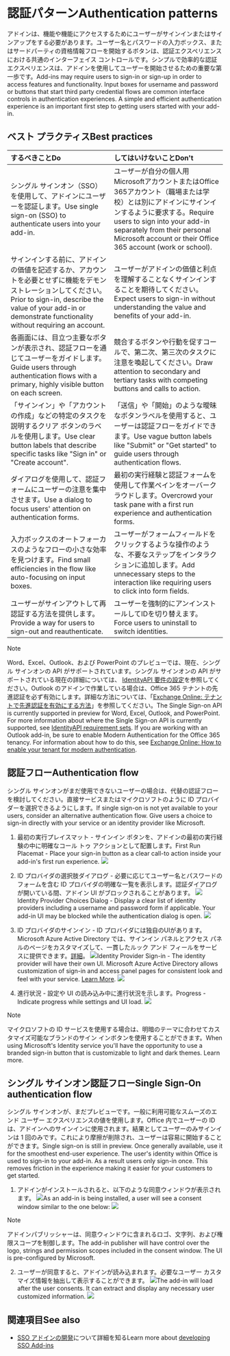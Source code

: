 # <a name="authentication-patterns"></a><span data-ttu-id="845eb-101">認証パターン</span><span class="sxs-lookup"><span data-stu-id="845eb-101">Authentication patterns</span></span>

<span data-ttu-id="845eb-p101">アドインは、機能や機能にアクセスするためにユーザーがサインインまたはサインアップをする必要があります。ユーザー名とパスワードの入力ボックス、またはサードパーティの資格情報フローを開始するボタンは、認証エクスペリエンスにおける共通のインターフェイス コントロールです。シンプルで効率的な認証エクスペリエンスは、アドインを使用してユーザーを開始させるための重要な第一歩です。</span><span class="sxs-lookup"><span data-stu-id="845eb-p101">Add-ins may require users to sign-in or sign-up in order to access features and functionality. Input boxes for username and password or buttons that start third party credential flows are common interface controls in authentication experiences. A simple and efficient authentication experience is an important first step to getting users started with your add-in.</span></span>

## <a name="best-practices"></a><span data-ttu-id="845eb-105">ベスト プラクティス</span><span class="sxs-lookup"><span data-stu-id="845eb-105">Best practices</span></span>

|<span data-ttu-id="845eb-106">するべきこと</span><span class="sxs-lookup"><span data-stu-id="845eb-106">Do</span></span>|<span data-ttu-id="845eb-107">してはいけないこと</span><span class="sxs-lookup"><span data-stu-id="845eb-107">Don't</span></span>|
|:----|:----|
|<span data-ttu-id="845eb-108">シングル サインオン（SSO）を使用して、アドインにユーザーを認証します。</span><span class="sxs-lookup"><span data-stu-id="845eb-108">Use single sign-on (SSO) to authenticate users into your add-in.</span></span>|<span data-ttu-id="845eb-109">ユーザーが自分の個人用MicrosoftアカウントまたはOffice 365アカウント（職場または学校）とは別にアドインにサインインするように要求する。</span><span class="sxs-lookup"><span data-stu-id="845eb-109">Require users to sign into your add-in separately from their personal Microsoft account or their Office 365 account (work or school).</span></span>|
|<span data-ttu-id="845eb-110">サインインする前に、アドインの価値を記述するか、アカウントを必要とせずに機能をデモンストレーションしてください。</span><span class="sxs-lookup"><span data-stu-id="845eb-110">Prior to sign-in, describe the value of your add-in or demonstrate functionality without requiring an account.</span></span> |<span data-ttu-id="845eb-111">ユーザーがアドインの価値と利点を理解することなくサインインすることを期待してください。</span><span class="sxs-lookup"><span data-stu-id="845eb-111">Expect users to sign-in without understanding the value and benefits of your add-in.</span></span>|
|<span data-ttu-id="845eb-112">各画面には、目立つ主要なボタンが表示され、認証フローを通じてユーザーをガイドします。</span><span class="sxs-lookup"><span data-stu-id="845eb-112">Guide users through authentication flows with a primary, highly visible button on each screen.</span></span> |<span data-ttu-id="845eb-113">競合するボタンや行動を促すコールで、第二次、第三次のタスクに注意を喚起してください。</span><span class="sxs-lookup"><span data-stu-id="845eb-113">Draw attention to secondary and tertiary tasks with competing buttons and calls to action.</span></span>|
|<span data-ttu-id="845eb-114">「サインイン」や「アカウントの作成」などの特定のタスクを説明するクリア ボタンのラベルを使用します。</span><span class="sxs-lookup"><span data-stu-id="845eb-114">Use clear button labels that describe specific tasks like "Sign in" or "Create account".</span></span>   |<span data-ttu-id="845eb-115">「送信」や「開始」のような曖昧なボタンラベルを使用すると、ユーザーは認証フローをガイドできます。</span><span class="sxs-lookup"><span data-stu-id="845eb-115">Use vague button labels like "Submit" or "Get started" to guide users through authentication flows.</span></span>|
|<span data-ttu-id="845eb-116">ダイアログを使用して、認証フォームにユーザーの注意を集中させます。</span><span class="sxs-lookup"><span data-stu-id="845eb-116">Use a dialog to focus users' attention on authentication forms.</span></span>    |<span data-ttu-id="845eb-117">最初の実行経験と認証フォームを使用して作業ペインをオーバークラウドします。</span><span class="sxs-lookup"><span data-stu-id="845eb-117">Overcrowd your task pane with a first run experience and authentication forms.</span></span>|
|<span data-ttu-id="845eb-118">入力ボックスのオートフォーカスのようなフローの小さな効率を見つけます。</span><span class="sxs-lookup"><span data-stu-id="845eb-118">Find small efficiencies in the flow like auto-focusing on input boxes.</span></span> |<span data-ttu-id="845eb-119">ユーザーがフォームフィールドをクリックするような操作のような、不要なステップをインタラクションに追加します。</span><span class="sxs-lookup"><span data-stu-id="845eb-119">Add unnecessary steps to the interaction like requiring users to click into form fields.</span></span>|
|<span data-ttu-id="845eb-120">ユーザーがサインアウトして再認証する方法を提供します。</span><span class="sxs-lookup"><span data-stu-id="845eb-120">Provide a way for users to sign-out and reauthenticate.</span></span>    |<span data-ttu-id="845eb-121">ユーザーを強制的にアンインストールしてIDを切り替えます。</span><span class="sxs-lookup"><span data-stu-id="845eb-121">Force users to uninstall to switch identities.</span></span>|

> [!NOTE]
> <span data-ttu-id="845eb-p102">Word、Excel、Outlook、および PowerPoint のプレビューでは、現在、シングル サインオンの API がサポートされています。シングル サインオンの API がサポートされている現在の詳細については、 [IdentityAPI 要件の設定](https://docs.microsoft.com/office/dev/add-ins/reference/requirement-sets/identity-api-requirement-sets?view=office-js)を参照してください。Outlook のアドインで作業している場合は、Office 365 テナントの先進認証を必ず有効にします。詳細な方法については、「[Exchange Online: テナントで先進認証を有効にする方法](https://social.technet.microsoft.com/wiki/contents/articles/32711.exchange-online-how-to-enable-your-tenant-for-modern-authentication.aspx)」を参照してください。</span><span class="sxs-lookup"><span data-stu-id="845eb-p102">The Single Sign-on API is currently supported in preview for Word, Excel, Outlook, and PowerPoint. For more information about where the Single Sign-on API is currently supported, see [IdentityAPI requirement sets](https://docs.microsoft.com/office/dev/add-ins/reference/requirement-sets/identity-api-requirement-sets?view=office-js). If you are working with an Outlook add-in, be sure to enable Modern Authentication for the Office 365 tenancy. For information about how to do this, see [Exchange Online: How to enable your tenant for modern authentication](https://social.technet.microsoft.com/wiki/contents/articles/32711.exchange-online-how-to-enable-your-tenant-for-modern-authentication.aspx).</span></span>


## <a name="authentication-flow"></a><span data-ttu-id="845eb-126">認証フロー</span><span class="sxs-lookup"><span data-stu-id="845eb-126">Authentication flow</span></span>
<span data-ttu-id="845eb-p103">シングル サインオンがまだ使用できないユーザーの場合は、代替の認証フローを検討してください。直接サービスまたはマイクロソフトのように ID プロバイダーを選択できるようにします。</span><span class="sxs-lookup"><span data-stu-id="845eb-p103">If single sign-on is not yet available to your users, consider an alternative authentication flow. Give users a choice to sign-in directly with your service or an identity provider like Microsoft.</span></span>

1. <span data-ttu-id="845eb-129">最初の実行プレイスマット - サインイン ボタンを、アドインの最初の実行経験の中に明確なコール トゥ アクションとして配置します。</span><span class="sxs-lookup"><span data-stu-id="845eb-129">First Run Placemat - Place your sign-in button as a clear call-to action inside your add-in's first run experience.</span></span>
![](../images/add-in-fre-value-placemat.png)

2. <span data-ttu-id="845eb-p104">ID プロバイダの選択肢ダイアログ - 必要に応じてユーザー名とパスワードのフォームを含む ID プロバイダの明確な一覧を表示します。認証ダイアログが開いている間、アドイン UI がブロックされることがあります。 ![](../images/add-in-auth-choices-dialog.png)</span><span class="sxs-lookup"><span data-stu-id="845eb-p104">Identity Provider Choices Dialog - Display a clear list of identity providers including a username and password form if applicable. Your add-in UI may be blocked while the authentication dialog is open. ![](../images/add-in-auth-choices-dialog.png)</span></span>



3. <span data-ttu-id="845eb-p105">ID プロバイダのサインイン - ID プロバイダには独自のUIがあります。Microsoft Azure Active Directory では、サインイン パネルとアクセス パネルのページをカスタマイズして、一貫したルック アンド フィールをサービスに提供できます。[詳細](https://docs.microsoft.com/azure/active-directory/fundamentals/customize-branding)。 ![](../images/add-in-auth-identity-sign-in.png)</span><span class="sxs-lookup"><span data-stu-id="845eb-p105">Identity Provider Sign-in - The identity provider will have their own UI. Microsoft Azure Active Directory allows customization of sign-in and access panel pages for consistent look and feel with your service. [Learn More](https://docs.microsoft.com/azure/active-directory/fundamentals/customize-branding). ![](../images/add-in-auth-identity-sign-in.png)</span></span>

4. <span data-ttu-id="845eb-135">進行状況 - 設定や UI の読み込み中に進行状況を示します。</span><span class="sxs-lookup"><span data-stu-id="845eb-135">Progress - Indicate progress while settings and UI load.</span></span>
![](../images/add-in-auth-modal-interstitial.png)

> [!NOTE] 
> <span data-ttu-id="845eb-p106">マイクロソフトの ID サービスを使用する場合は、明暗のテーマに合わせてカスタマイズ可能なブランドのサイン インボタンを使用することができます。</span><span class="sxs-lookup"><span data-stu-id="845eb-p106">When using Microsoft's Identity service you'll have the opportunity to use a branded sign-in button that is customizable to light and dark themes. Learn more.</span></span>

## <a name="single-sign-on-authentication-flow"></a><span data-ttu-id="845eb-138">シングル サインオン認証フロー</span><span class="sxs-lookup"><span data-stu-id="845eb-138">Single Sign-On authentication flow</span></span>
<span data-ttu-id="845eb-p107">シングル サインオンが、まだプレビューです。一般に利用可能なスムーズのエンド ユーザー エクスペリエンスの値を使用します。Office 内でユーザーの ID は、アドインへのサインインに使用されます。結果としてユーザーのみサインインは 1 回のみです。これにより摩擦が削除され、ユーザーは容易に開始することができます。</span><span class="sxs-lookup"><span data-stu-id="845eb-p107">Single sign-on is still in preview. Once generally available, use it for the smoothest end-user experience. The user's identity within Office is used to sign-in to your add-in. As a result users only sign-in once. This removes friction in the experience making it easier for your customers to get started.</span></span>

1. <span data-ttu-id="845eb-144">アドインがインストールされると、以下のような同意ウィンドウが表示されます。 ![](../images/add-in-auth-SSO-consent-dialog.png)</span><span class="sxs-lookup"><span data-stu-id="845eb-144">As an add-in is being installed, a user will see a consent window similar to the one below: ![](../images/add-in-auth-SSO-consent-dialog.png)</span></span>
> [!NOTE]
> <span data-ttu-id="845eb-p108">アドインパブリッシャーは、同意ウィンドウに含まれるロゴ、文字列、および権限スコープを制御します。</span><span class="sxs-lookup"><span data-stu-id="845eb-p108">The add-in publisher will have control over the logo, strings and permission scopes included in the consent window. The UI is pre-configured by Microsoft.</span></span>

2. <span data-ttu-id="845eb-p109">ユーザーが同意すると、アドインが読み込まれます。必要なユーザー カスタマイズ情報を抽出して表示することができます。 ![](../images/add-in-ribbon.png)</span><span class="sxs-lookup"><span data-stu-id="845eb-p109">The add-in will load after the user consents. It can extract and display any necessary user customized information. ![](../images/add-in-ribbon.png)</span></span>

## <a name="see-also"></a><span data-ttu-id="845eb-149">関連項目</span><span class="sxs-lookup"><span data-stu-id="845eb-149">See also</span></span>
- <span data-ttu-id="845eb-150">[SSO アドインの開発](https://docs.microsoft.com/office/dev/add-ins/develop/sso-in-office-add-ins)について詳細を知る</span><span class="sxs-lookup"><span data-stu-id="845eb-150">Learn more about [developing SSO Add-ins](https://docs.microsoft.com/office/dev/add-ins/develop/sso-in-office-add-ins)</span></span>